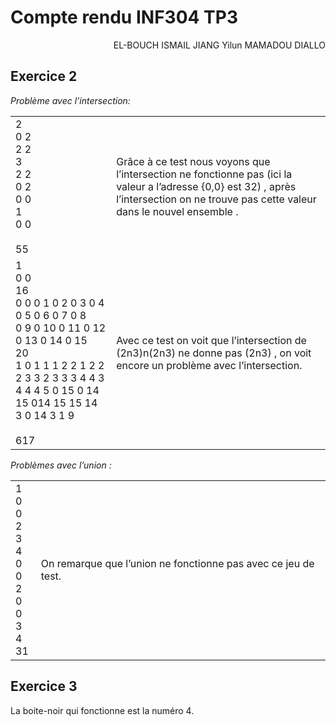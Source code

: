 # Compte rendu INF304 TP3

<p align="right">EL-BOUCH ISMAIL JIANG Yilun MAMADOU DIALLO</p>

## Exercice 2

*Problème avec l'intersection:*

|                                                              |                                                              |
| ------------------------------------------------------------ | ------------------------------------------------------------ |
| 2<br/>0 2<br/>2 2<br/>3 <br/>2 2<br/>0 2<br/>0 0<br/>1<br/>0 0<br/><br/>55 | Grâce à ce test nous voyons que l’intersection ne fonctionne pas (ici la valeur a l’adresse {0,0} est 32) , après l’intersection on ne trouve pas cette valeur dans le nouvel ensemble . |
| 1<br/>0 0<br/>16<br/>0 0 0 1 0 2 0 3 0 4 0 5 0 6 0 7 0 8<br/>0 9 0 10 0 11 0 12 0 13 0 14 0 15<br/>20<br/> 1 0 1 1 1 2 2 1 2 2 2 3 3 2 3 3 3 4 4 3 4 4 4 5 0 15 0 14 15 014 15 15 14 3 0 14 3 1 9 <br/><br/>617 | Avec ce test on voit que l’intersection de (2n3)n(2n3) ne donne pas (2n3) , on voit encore un problème avec l’intersection. |

*Problèmes avec l’union :*

|                                                              |                                                              |
| ------------------------------------------------------------ | ------------------------------------------------------------ |
| 1<br/>0 0<br/>2<br/>3 4<br/>0 0<br/>2<br/>0 0<br/>3 4<br/>31 | On remarque que l’union ne fonctionne pas avec ce jeu de test. |

## Exercice 3

La boite-noir qui fonctionne est la numéro 4.